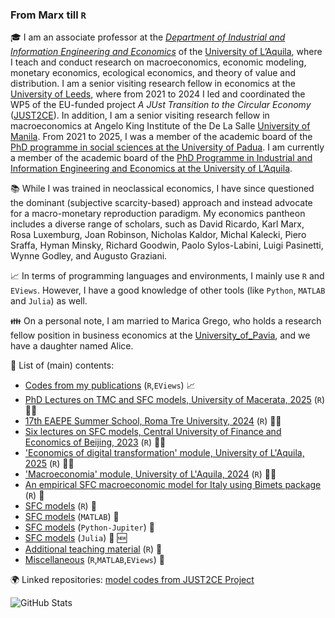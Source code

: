### From Marx till `R`

🎓 I am an associate professor at the [*Department of Industrial and Information Engineering and Economics*](https://ec.univaq.it/index.php?id=veronesepassarella) of the [University of L’Aquila](https://www.univaq.it/), where I teach and conduct research on macroeconomics, economic modeling, monetary economics, ecological economics, and theory of value and distribution. I am a senior visiting research fellow in economics at the [University of Leeds](https://business.leeds.ac.uk/divisions-economics/staff/145/marco-veronese-passarella), where from 2021 to 2024 I led and coordinated the WP5 of the EU-funded project *A JUst Transition to the Circular Economy* ([JUST2CE](https://github.com/JUST2CE-WP5)). In addition, I am a senior visiting research fellow in macroeconomics at Angelo King Institute of the De La Salle [University of Manila](https://www.dlsu-aki.com/research-fellows-and-staff.html). From 2021 to 2025, I was a member of the academic board of the [PhD programme in social sciences at the University of Padua](https://www.unipd.it/dottoratoscheda/social-sciences). I am currently a member of the academic board of the [PhD Programme in Industrial and Information Engineering and Economics at the University of L’Aquila](https://diiie.univaq.it/index.php?id=2613&L=1).

📚 While I was trained in neoclassical economics, I have since questioned the dominant (subjective scarcity-based) approach and instead advocate for a macro-monetary reproduction paradigm. My economics pantheon includes a diverse range of scholars, such as David Ricardo, Karl Marx, Rosa Luxemburg, Joan Robinson, Nicholas Kaldor, Michal Kalecki, Piero Sraffa, Hyman Minsky, Richard Goodwin, Paolo Sylos-Labini, Luigi Pasinetti, Wynne Godley, and Augusto Graziani.

:chart_with_upwards_trend: In terms of programming languages and environments, I mainly use `R` and `EViews`. However, I have a good knowledge of other tools (like `Python`, `MATLAB` and `Julia`) as well.

:family: On a personal note, I am married to Marica Grego, who holds a research fellow position in business economics at the [University_of_Pavia](https://unipv.unifind.cineca.it/individual?uri=http%3A%2F%2Firises.unipv.it%2Fresource%2Fperson%2F1195970), and we have a daughter named Alice.

💾 List of (main) contents:
- [Codes from my publications](https://github.com/marcoverpas/Other_codes_from_my_publications) (`R`,`EViews`) :chart_with_upwards_trend:
- [PhD Lectures on TMC and SFC models, University of Macerata, 2025](https://github.com/marcoverpas/PhD_Lectures_Macerata_2025) (`R`) :teacher:
- [17th EAEPE Summer School, Roma Tre University, 2024](https://github.com/marcoverpas/EAEPE_summer_school_2024) (`R`) :teacher:
- [Six lectures on SFC models, Central University of Finance and Economics of Beijing, 2023](https://github.com/marcoverpas/Six_lectures_on_sfc_models) (`R`) :teacher:
- ['Economics of digital transformation' module, University of L'Aquila, 2025](https://github.com/marcoverpas/-Economics-of-Digital-Transformation-module-L-Aquila-University-2025) (`R`) :student:
- ['Macroeconomia' module, University of L'Aquila, 2024](https://github.com/marcoverpas/Macroeconomia) (`R`) :student:
- [An empirical SFC macroeconomic model for Italy using Bimets package](https://github.com/marcoverpas/Italy-SFC-Model) (`R`) :abacus:
- [SFC models](https://github.com/marcoverpas/SFC-models-R) (`R`) :abacus:
- [SFC models](https://github.com/marcoverpas/SFC-models-Matlab) (`MATLAB`) :abacus:
- [SFC models](https://github.com/marcoverpas/SFC-models-Jupyter) (`Python-Jupiter`) :abacus:
- [SFC models](https://github.com/marcoverpas/SFC-models-Julia/tree/main) (`Julia`) :abacus: :new:
- [Additional teaching material](https://github.com/marcoverpas/Teaching) (`R`) :abacus:
- [Miscellaneous](https://github.com/marcoverpas/Other_codes) (`R`,`MATLAB`,`EViews`) :toolbox:

:earth_africa: Linked repositories: [model codes from JUST2CE Project](https://github.com/JUST2CE-WP5) 

![GitHub Stats](https://github-readme-stats.vercel.app/api?username=marcoverpas&show_icons=true&theme=dark)

